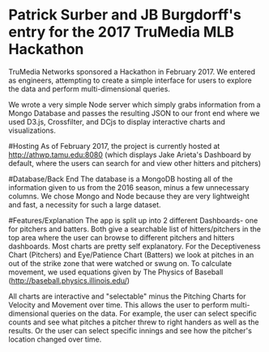 # Patrick Surber and JB Burgdorff's entry for the 2017 TruMedia MLB Hackathon
TruMedia Networks sponsored a Hackathon in February 2017. We entered as engineers, attempting to create a simple interface for users to explore the data and perform multi-dimensional queries.

We wrote a very simple Node server which simply grabs information from a Mongo Database and passes the resulting JSON to our front end where we used D3.js, Crossfilter, and DCjs to display interactive charts and visualizations.

#Hosting
As of February 2017, the project is currently hosted at http://athwp.tamu.edu:8080 (which displays Jake Arieta's Dashboard by default, where the users can search for and view other hitters and pitchers)


#Database/Back End
The database is a MongoDB hosting all of the information given to us from the 2016 season, minus a few unnecessary columns. We chose Mongo and Node because they are very lightweight and fast, a necessity for such a large dataset.

#Features/Explanation
The app is split up into 2 different Dashboards- one for pitchers and batters. Both give a searchable list of hitters/pitchers in the top area where the user can browse to different pitchers and hitters dashboards. Most charts are pretty self explanatory. For the Deceptiveness Chart (Pitchers) and Eye/Patience Chart (Batters) we look at pitches in an out of the strike zone that were watched or swung on. To calculate movement, we used equations given by The Physics of Baseball (http://baseball.physics.illinois.edu/)

All charts are interactive and "selectable" minus the Pitching Charts for Velocity and Movement over time. This allows the user to perform multi-dimensional queries on the data. For example, the user can select specific counts and see what pitches a pitcher threw to right handers as well as the results. Or the user can select specific innings and see how the pitcher's location changed over time. 
